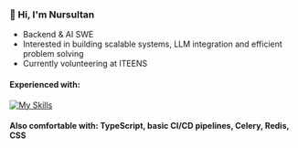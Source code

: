 

### 🌉 Hi, I'm Nursultan
- Backend & AI SWE
- Interested in building scalable systems, LLM integration and efficient problem solving 
- Currently volunteering at ITEENS

#### Experienced with:
[![My Skills](https://skillicons.dev/icons?i=python,fastapi,postgresql,docker,mongo,git,react&theme=dark)](https://skillicons.dev)

#### **Also comfortable with:** TypeScript, basic CI/CD pipelines, Celery, Redis, CSS

